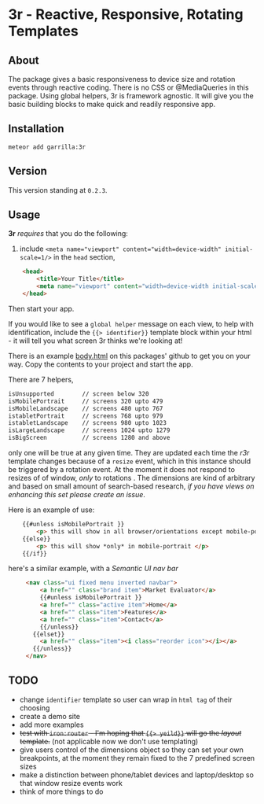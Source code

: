 3r - Reactive, Responsive, Rotating Templates
===========================================

About
-----

The package gives a basic responsiveness to device size and rotation events through reactive coding. There is no CSS or @MediaQueries in this package. Using global helpers, 3r is framework agnostic. It will give you the basic building blocks to make quick and readily responsive app.

Installation
------------

    meteor add garrilla:3r

Version
-------

This version standing at `0.2.3`.

Usage
-----

**3r** _requires_ that you do the following:

1. include  `<meta name="viewport" content="width=device-width" initial-scale=1/>` in the `head` section,
````html
    <head>
        <title>Your Title</title>
        <meta name="viewport" content="width=device-width initial-scale=1"/>
    </head>
````

Then start your app.

If you would like to see a `global helper` message on each view, to help with identification, include the `{{> identifier}}` template block within your html - it will tell you what screen 3r thinks we're looking at!

There is an example [body.html](https://github.com/garrilla/garrilla-3r/blob/master/body.html) on this packages' github to get you on your way. Copy the contents to your project and start the app.


There are 7 helpers,
````html
isUnsupported        // screen below 320
isMobilePortrait     // screens 320 upto 479
isMobileLandscape    // screens 480 upto 767
istabletPortrait     // screens 768 upto 979
istabletLandscape    // screens 980 upto 1023
isLargeLandscape     // screens 1024 upto 1279
isBigScreen          // screens 1280 and above
````
only one will be true at any given time. They are updated each time the _r3r_ template changes because of a `resize` event, which in this instance should be triggered by a rotation event. At the moment it does not respond to resizes of of window, _only_ to rotations . The dimensions are kind of arbitrary and based on small amount of search-based research, *if you have views on enhancing this set please create an issue*.

Here is an example of use:
````html
    {{#unless isMobilePortrait }}
        <p> this will show in all browser/orientations except mobile-portrait </p>
    {{else}}
        <p> this will show *only* in mobile-portrait </p>
    {{/if}}
````

here's a similar example, with a _Semantic UI nav bar_
````html
     <nav class="ui fixed menu inverted navbar">
         <a href="" class="brand item">Market Evaluator</a>
         {{#unless isMobilePortrait }}
         <a href="" class="active item">Home</a>
         <a href="" class="item">Features</a>
         <a href="" class="item">Contact</a>
         {{/unless}}
       {{elset}}
         <a href="" class="item"><i class="reorder icon"></i></a>
       {{/unless}}
     </nav>
````

TODO
----
  - change `identifier` template so user can wrap in `html tag` of their choosing
  - create a demo site
  - add more examples
  - ~~test with `iron:router` - I'm hoping that `{{> yeild}}` will go the _layout_ template.~~ (not applicable now we don't use templating)
  - give users control of the dimensions object so they can set your own breakpoints, at the moment they remain fixed to the 7 predefined screen sizes
  - make a distinction between phone/tablet devices and laptop/desktop so that window resize events work
  - think of more things to do